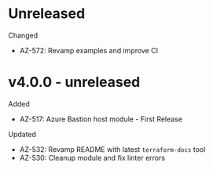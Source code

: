 # Unreleased

Changed
  * AZ-572: Revamp examples and improve CI

# v4.0.0 - unreleased

Added
  * AZ-517: Azure Bastion host module - First Release

Updated
  * AZ-532: Revamp README with latest `terraform-docs` tool
  * AZ-530: Cleanup module and fix linter errors
